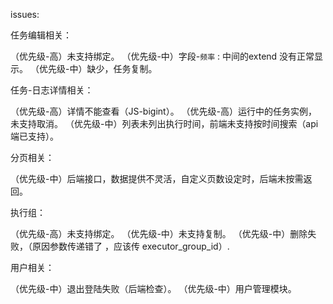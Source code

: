 issues:

任务编辑相关：

（优先级-高）未支持绑定。
（优先级-中）字段-`频率` : 中间的extend 没有正常显示。
（优先级-中）缺少，任务复制。


任务-日志详情相关：

（优先级-高）详情不能查看（JS-bigint）。
（优先级-高）运行中的任务实例，未支持取消。
（优先级-中）列表未列出执行时间，前端未支持按时间搜索（api端已支持）。

分页相关：

（优先级-中）后端接口，数据提供不灵活，自定义页数设定时，后端未按需返回。

执行组：

（优先级-高）未支持绑定。
（优先级-中）未支持复制。
（优先级-中）删除失败，（原因参数传递错了 ，应该传 executor_group_id）.

用户相关：

 （优先级-中）退出登陆失败（后端检查）。
 （优先级-中）用户管理模块。